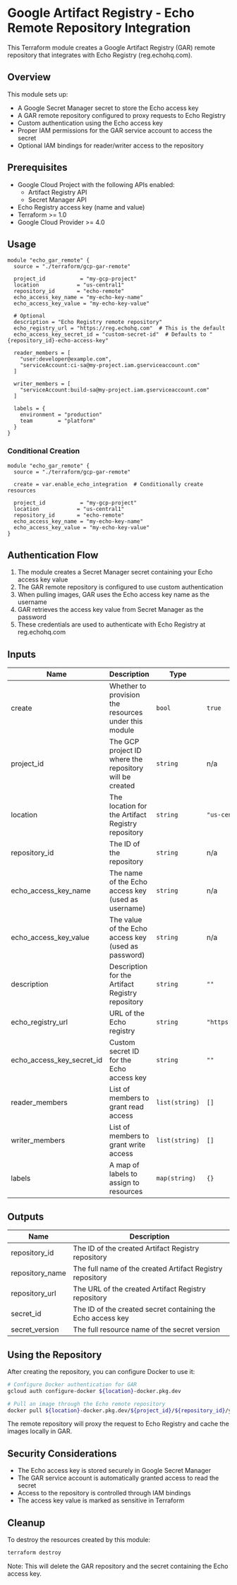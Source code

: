 # Google Artifact Registry - Echo Remote Repository Integration

This Terraform module creates a Google Artifact Registry (GAR) remote repository that integrates with Echo Registry (reg.echohq.com).

## Overview

This module sets up:
- A Google Secret Manager secret to store the Echo access key
- A GAR remote repository configured to proxy requests to Echo Registry
- Custom authentication using the Echo access key
- Proper IAM permissions for the GAR service account to access the secret
- Optional IAM bindings for reader/writer access to the repository

## Prerequisites

- Google Cloud Project with the following APIs enabled:
  - Artifact Registry API
  - Secret Manager API
- Echo Registry access key (name and value)
- Terraform >= 1.0
- Google Cloud Provider >= 4.0

## Usage

```hcl
module "echo_gar_remote" {
  source = "./terraform/gcp-gar-remote"

  project_id           = "my-gcp-project"
  location            = "us-central1"
  repository_id       = "echo-remote"
  echo_access_key_name = "my-echo-key-name"
  echo_access_key_value = "my-echo-key-value"

  # Optional
  description = "Echo Registry remote repository"
  echo_registry_url = "https://reg.echohq.com"  # This is the default
  echo_access_key_secret_id = "custom-secret-id"  # Defaults to "{repository_id}-echo-access-key"
  
  reader_members = [
    "user:developer@example.com",
    "serviceAccount:ci-sa@my-project.iam.gserviceaccount.com"
  ]
  
  writer_members = [
    "serviceAccount:build-sa@my-project.iam.gserviceaccount.com"
  ]
  
  labels = {
    environment = "production"
    team        = "platform"
  }
}
```

### Conditional Creation

```hcl
module "echo_gar_remote" {
  source = "./terraform/gcp-gar-remote"

  create = var.enable_echo_integration  # Conditionally create resources
  
  project_id           = "my-gcp-project"
  location            = "us-central1"
  repository_id       = "echo-remote"
  echo_access_key_name = "my-echo-key-name"
  echo_access_key_value = "my-echo-key-value"
}
```

## Authentication Flow

1. The module creates a Secret Manager secret containing your Echo access key value
2. The GAR remote repository is configured to use custom authentication
3. When pulling images, GAR uses the Echo access key name as the username
4. GAR retrieves the access key value from Secret Manager as the password
5. These credentials are used to authenticate with Echo Registry at reg.echohq.com

## Inputs

| Name | Description | Type | Default | Required |
|------|-------------|------|---------|:--------:|
| create | Whether to provision the resources under this module | `bool` | `true` | no |
| project_id | The GCP project ID where the repository will be created | `string` | n/a | yes |
| location | The location for the Artifact Registry repository | `string` | `"us-central1"` | no |
| repository_id | The ID of the repository | `string` | n/a | yes |
| echo_access_key_name | The name of the Echo access key (used as username) | `string` | n/a | yes |
| echo_access_key_value | The value of the Echo access key (used as password) | `string` | n/a | yes |
| description | Description for the Artifact Registry repository | `string` | `""` | no |
| echo_registry_url | URL of the Echo registry | `string` | `"https://reg.echohq.com"` | no |
| echo_access_key_secret_id | Custom secret ID for the Echo access key | `string` | `""` | no |
| reader_members | List of members to grant read access | `list(string)` | `[]` | no |
| writer_members | List of members to grant write access | `list(string)` | `[]` | no |
| labels | A map of labels to assign to resources | `map(string)` | `{}` | no |

## Outputs

| Name | Description |
|------|-------------|
| repository_id | The ID of the created Artifact Registry repository |
| repository_name | The full name of the created Artifact Registry repository |
| repository_url | The URL of the created Artifact Registry repository |
| secret_id | The ID of the created secret containing the Echo access key |
| secret_version | The full resource name of the secret version |

## Using the Repository

After creating the repository, you can configure Docker to use it:

```bash
# Configure Docker authentication for GAR
gcloud auth configure-docker ${location}-docker.pkg.dev

# Pull an image through the Echo remote repository
docker pull ${location}-docker.pkg.dev/${project_id}/${repository_id}/your-image:tag
```

The remote repository will proxy the request to Echo Registry and cache the images locally in GAR.

## Security Considerations

- The Echo access key is stored securely in Google Secret Manager
- The GAR service account is automatically granted access to read the secret
- Access to the repository is controlled through IAM bindings
- The access key value is marked as sensitive in Terraform

## Cleanup

To destroy the resources created by this module:

```bash
terraform destroy
```

Note: This will delete the GAR repository and the secret containing the Echo access key. 
